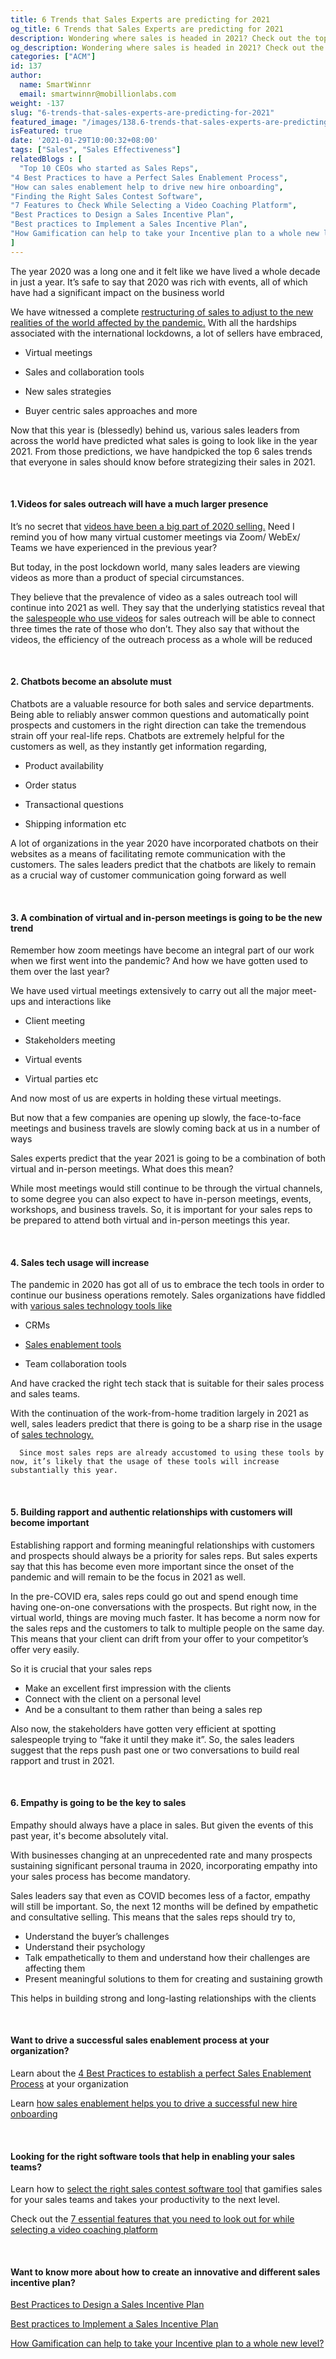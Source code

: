 ```yaml
---
title: 6 Trends that Sales Experts are predicting for 2021
og_title: 6 Trends that Sales Experts are predicting for 2021
description: Wondering where sales is headed in 2021? Check out the top 6 sales trends that sales experts and leaders are predicting for 2021.
og_description: Wondering where sales is headed in 2021? Check out the top 6 sales trends that sales experts and leaders are predicting for 2021.
categories: ["ACM"]
id: 137
author:
  name: SmartWinnr
  email: smartwinnr@mobillionlabs.com
weight: -137
slug: "6-trends-that-sales-experts-are-predicting-for-2021"
featured_image: "/images/138.6-trends-that-sales-experts-are-predicting-for-2021.jpg"
isFeatured: true
date: '2021-01-29T10:00:32+08:00'
tags: ["Sales", "Sales Effectiveness"]
relatedBlogs : [
  "Top 10 CEOs who started as Sales Reps",
"4 Best Practices to have a Perfect Sales Enablement Process",
"How can sales enablement help to drive new hire onboarding",
"Finding the Right Sales Contest Software",
"7 Features to Check While Selecting a Video Coaching Platform",
"Best Practices to Design a Sales Incentive Plan",
"Best practices to Implement a Sales Incentive Plan",
"How Gamification can help to take your Incentive plan to a whole new level?"
]
---
```


The year 2020 was a long one and it felt like we have lived a whole decade in just a year. It’s safe to say that 2020 was rich with events, all of which have had a significant impact on the business world

We have witnessed a complete <a href="" target="_blank" class="ml_custom_link">restructuring of sales to adjust to the new realities of the world affected by the pandemic.</a> With all the hardships associated with the international lockdowns, a lot of sellers have embraced,

* Virtual meetings

* Sales and collaboration tools

* New sales strategies

* Buyer centric sales approaches and more

Now that this year is (blessedly) behind us, various sales leaders from across the world have predicted what sales is going to look like in the year 2021. From those predictions, we have handpicked the top 6 sales trends that everyone in sales should know before strategizing their sales in 2021.

<br>

#### **1.Videos for sales outreach will have a much larger presence**

It’s no secret that <a href="https://www.smartwinnr.com/post/a-guide-to-remote-sales/" target="_blank" class="ml_custom_link">videos have been a big part of 2020 selling.</a> Need I remind you of how many virtual customer meetings via Zoom/ WebEx/ Teams we have experienced in the previous year? 

But today, in the post lockdown world, many sales leaders are viewing videos as more than a product of special circumstances.

<div class="ml_special_div_blog ml-margin-bottom10">
  <div class="ml_special_div_blog_content ml-margin-top10 ml-margin-bottom10">
    <p>

They believe that the prevalence of video as a sales outreach tool will continue into 2021 as well. They say that the underlying statistics reveal that the <a href="https://www.smartwinnr.com/post/7-selling-skills-that-are-essential-to-ace-remote-sales/" target="_blank" class="ml_custom_link">salespeople who use videos</a> for sales outreach will be able to connect three times the rate of those who don’t. They also say that without the videos, the efficiency of the outreach process as a whole will be reduced
    </p>
    </div>
    </div>

<br>

#### **2. Chatbots become an absolute must**

Chatbots are a valuable resource for both sales and service departments. Being able to reliably answer common questions and automatically point prospects and customers in the right direction can take the tremendous strain off your real-life reps.
Chatbots are extremely helpful for the customers as well, as they instantly get information regarding,

* Product availability

* Order status

* Transactional questions 

* Shipping information etc

<div class="ml_special_div_blog ml-margin-bottom10">
  <div class="ml_special_div_blog_content ml-margin-top10 ml-margin-bottom10">
    <p>

A lot of organizations in the year 2020 have incorporated chatbots on their websites as a means of facilitating remote communication with the customers. The sales leaders predict that the chatbots are likely to remain as a crucial way of customer communication going forward as well
    </p>
    </div>
    </div>

<br>

#### **3. A combination of virtual and in-person meetings is going to be the new trend**

Remember how zoom meetings have become an integral part of our work when we first went into the pandemic? And how we have gotten used to them over the last year? 

We have used virtual meetings extensively to carry out all the major meet-ups and interactions like

* Client meeting

* Stakeholders meeting

* Virtual events

* Virtual parties etc

And now most of us are experts in holding these virtual meetings.

But now that a few companies are opening up slowly, the face-to-face meetings and business travels are slowly coming back at us in a number of ways

<div class="ml_special_div_blog ml-margin-bottom10">
  <div class="ml_special_div_blog_content ml-margin-top10 ml-margin-bottom10">
    <p>
    Sales experts predict that the year 2021 is going to be a combination of both virtual and in-person meetings. What does this mean?
</p><p> 
    While most meetings would still continue to be through the virtual channels, to some degree you can also expect to have in-person meetings, events, workshops, and business travels. So, it is important for your sales reps to be prepared to attend both virtual and in-person meetings this year.
  </p>
    </div>
    </div>

 <br>   

#### **4. Sales tech usage will increase**

The pandemic in 2020 has got all of us to embrace the tech tools in order to continue our business operations remotely. Sales organizations have fiddled with <a href="https://www.smartwinnr.com/post/finding-the-right-sales-contest-software/" target="_blank" class="ml_custom_link">various sales technology tools like</a>

* CRMs

* <a target="_blank" class="ml_custom_link" href="https://www.smartwinnr.com/post/why-do-you-need-a-sales-contest-software/">Sales enablement tools</a>

* Team collaboration tools


 And have cracked the right tech stack that is suitable for their sales process and sales teams.

<div class="ml_special_div_blog ml-margin-bottom10">
  <div class="ml_special_div_blog_content ml-margin-top10 ml-margin-bottom10">
    <p>
      With the continuation of the work-from-home tradition largely in 2021 as well, sales leaders predict that there is going to be a sharp rise in the usage of <a href="https://www.smartwinnr.com/post/7-features-to-check-while-selecting-a-video-coaching-platform/" target="_blank" class="ml_custom_link">sales technology.</a> 

      Since most sales reps are already accustomed to using these tools by now, it’s likely that the usage of these tools will increase substantially this year. 
   </p>
    </div>
    </div>

<br>

#### **5. Building rapport and authentic relationships with customers will become important**

Establishing rapport and forming meaningful relationships with customers and prospects should always be a priority for sales reps. But sales experts say that this has become even more important since the onset of the pandemic and will remain to be the focus in 2021 as well. 

In the pre-COVID era, sales reps could go out and spend enough time having one-on-one conversations with the prospects. But right now, in the virtual world, things are moving much faster. It has become a norm now for the sales reps and the customers to talk to multiple people on the same day. This means that your client can drift from your offer to your competitor’s offer very easily.

<div class="ml_special_div_blog ml-margin-bottom10">
  <div class="ml_special_div_blog_content ml-margin-top10 ml-margin-bottom10">
    <p>
      So it is crucial that your sales reps
      <ul>
      <li>Make an excellent first impression with the clients</li>
      <li>Connect with the client on a personal level</li>
      <li>And be a consultant to them rather than being a sales rep</li>
      </ul>
      Also now, the stakeholders have gotten very efficient at spotting salespeople trying to “fake it until they make it”. So, the sales leaders suggest that the reps push past one or two conversations to build real rapport and trust in 2021.
      </p>
    </div>
    </div>

 <br>   


#### **6. Empathy is going to be the key to sales**

Empathy should always have a place in sales. But given the events of this past year, it's become absolutely vital.

With businesses changing at an unprecedented rate and many prospects sustaining significant personal trauma in 2020, incorporating empathy into your sales process has become mandatory.

<div class="ml_special_div_blog ml-margin-bottom10">
  <div class="ml_special_div_blog_content ml-margin-top10 ml-margin-bottom10">
    <p>
Sales leaders say that even as COVID becomes less of a factor, empathy will still be important. So, the next 12 months will be defined by empathetic and consultative selling. This means that the sales reps should try to,
<ul>
<li>Understand the buyer’s challenges</li>
<li>Understand their psychology</li>
<li>Talk empathetically to them and understand how their challenges are affecting them</li>
<li>Present meaningful solutions to them for creating and sustaining growth</li>
</ul>
This helps in building strong and long-lasting relationships with the clients
          </p>
    </div>
    </div>

<br>

#### **Want to drive a successful sales enablement process at your organization?**

Learn about the <a href="https://www.smartwinnr.com/post/4-best-practices-to-have-a-perfect-sales-enablement-process/" target="_blank" class="ml_custom_link">4 Best Practices to establish a perfect Sales Enablement Process</a> at your organization

Learn <a href="https://smartwinnr.com/post/how-can-sales-enablement-help-to-drive-new-hire-onboarding/" target="_blank" class="ml_custom_link">how sales enablement helps you to drive a successful new hire onboarding</a>

<br>

#### **Looking for the right software tools that help in enabling your sales teams?**

Learn how to <a href="https://www.smartwinnr.com/post/finding-the-right-sales-contest-software/" target="_blank" class="ml_custom_link">select the right sales contest software tool</a> that gamifies sales for your sales teams and takes your productivity to the next level.

Check out the <a href="https://www.smartwinnr.com/post/7-features-to-check-while-selecting-a-video-coaching-platform/" target="_blank" class="ml_custom_link">7 essential features that you need to look out for while selecting a video coaching platform</a>

<br>

#### **Want to know more about how to create an innovative and different sales incentive plan?**

<a href="https://smartwinnr.com/post/best-practices-to-design-your-sales-incentive-plan/" target="_blank" class="ml_custom_link">Best Practices to Design a Sales Incentive Plan</a>

<a href="https://smartwinnr.com/post/best-practices-to-implement-a-sales-incentive-plan/  " target="_blank" class="ml_custom_link">Best practices to Implement a Sales Incentive Plan</a>

<a href="https://smartwinnr.com/post/how-gamification-can-help-to-take-your-incentive-plan-to-a-whole-new-level/" target="_blank" class="ml_custom_link">How Gamification can help to take your Incentive plan to a whole new level?</a>